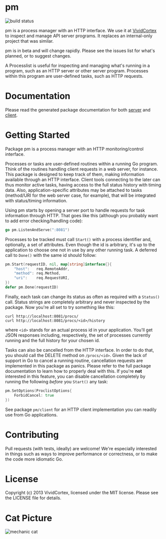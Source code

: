 pm
==

![build status](https://circleci.com/gh/VividCortex/pm.png?circle-token=d37ec652ea117165cd1b342400a801438f575209)

pm is a process manager with an HTTP interface. We use it at
[VividCortex](https://vividcortex.com/) to inspect and manage API server
programs. It replaces an internal-only project that was similar.

pm is in beta and will change rapidly. Please see the issues list for what's
planned, or to suggest changes.

A Processlist is useful for inspecting and managing what's running in a
program, such as an HTTP server or other server program. Processes within this
program are user-defined tasks, such as HTTP requests.

Documentation
=============

Please read the generated package documentation for both
[server](http://godoc.org/github.com/VividCortex/pm) and
[client](http://godoc.org/github.com/VividCortex/pm/client).

Getting Started
===============

Package pm is a process manager with an HTTP monitoring/control interface.

Processes or tasks are user-defined routines within a running Go program. Think
of the routines handling client requests in a web server, for instance. This
package is designed to keep track of them, making information available through
an HTTP interface. Client tools connecting to the later can thus monitor active
tasks, having access to the full status history with timing data. Also,
application-specific attributes may be attached to tasks (method/URI for the web
server case, for example), that will be integrated with status/timing
information.


Using pm starts by opening a server port to handle requests for task information
through HTTP. That goes like this (although you probably want to add error
checking/handling code):

```go
go pm.ListenAndServe(":8081")
```

Processes to be tracked must call `Start()` with a process identifier and,
optionally, a set of attributes. Even though the id is arbitrary, it's up to the
application to choose one not in use by any other running task. A deferred call
to `Done()` with the same id should follow:

```go
pm.Start(requestID, nil, map[string]interface{}{
	"host":   req.RemoteAddr,
	"method": req.Method,
	"uri":    req.RequestURI,
})
defer pm.Done(requestID)
```

Finally, each task can change its status as often as required with a `Status()`
call. Status strings are completely arbitrary and never inspected by the
package. Now you're all set to try something like this:

```
curl http://localhost:8081/procs/
curl http://localhost:8081/procs/<id>/history
```

where `<id>` stands for an actual process id in your application. You'll get
JSON responses including, respectively, the set of processes currently running
and the full history for your chosen id.

Tasks can also be cancelled from the HTTP interface. In order to do that, you
should call the DELETE method on `/procs/<id>`. Given the lack of support in Go
to cancel a running routine, cancellation requests are implemented in this
package as panics. Please refer to the full package documentation to learn how
to properly deal with this. If you're **not** interested in this feature, you
can disable cancellation completely by running the following *before* you
`Start()` any task:

```go
pm.SetOptions(ProclistOptions{
	ForbidCancel: true
})
```

See package `pm/client` for an HTTP client implementation you can readily use
from Go applications.

Contributing
============

Pull requests (with tests, ideally) are welcome! We're especially interested
in things such as ways to improve performance or correctness, or to make the code more
idiomatic Go.

License
=======

Copyright (c) 2013 VividCortex, licensed under the MIT license.
Please see the LICENSE file for details.

Cat Picture
===========

![mechanic cat](http://heidicullinan.files.wordpress.com/2012/03/funny-cat-pictures-lolcats-mechanic-cat-is-on-the-job.jpg)
